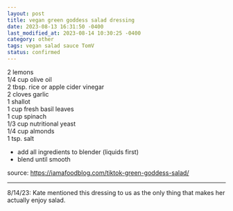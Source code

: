 ```yaml
---
layout: post
title: vegan green goddess salad dressing
date: 2023-08-13 16:31:50 -0400
last_modified_at: 2023-08-14 10:30:25 -0400
category: other
tags: vegan salad sauce TomV
status: confirmed
---
```


2 lemons  
1/4 cup olive oil  
2 tbsp. rice or apple cider vinegar  
2 cloves garlic  
1 shallot  
1 cup fresh basil leaves  
1 cup spinach  
1/3 cup nutritional yeast  
1/4 cup almonds  
1 tsp. salt  
* add all ingredients to blender (liquids first)
* blend until smooth

source: <https://iamafoodblog.com/tiktok-green-goddess-salad/>

---

8/14/23: Kate mentioned this dressing to us as the only thing that makes her
actually enjoy salad.
